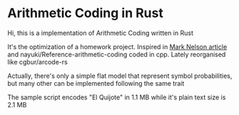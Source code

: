 # Arithmetic Coding in Rust

Hi, this is a implementation of Arithmetic Coding written in Rust

It's the optimization of a homework project. Inspired in [Mark Nelson article](https://marknelson.us/posts/2014/10/19/data-compression-with-arithmetic-coding.html) and nayuki/Reference-arithmetic-coding coded in cpp. Lately reorganised like cgbur/arcode-rs

Actually, there's only a simple flat model that represent symbol probabilities, but many other can be implemented following the same trait

The sample script encodes "El Quijote" in 1.1 MB while it's plain text size is 2.1 MB